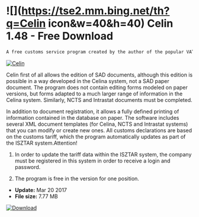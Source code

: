 # ![](https://tse2.mm.bing.net/th?q=Celin icon&w=40&h=40) Celin 1.48 - Free Download

```sh
A free customs service program created by the author of the popular VAT VAT program.
```
[![Celin](https://gallery.dpcdn.pl/imgc/Tools/2625/g_-_420x350_1.5_-_x20110414155332_00.jpg)](https://softexe.net/win/business/other/celin:pppRh.html)

Celin first of all allows the edition of SAD documents, although this edition is possible in a way developed in the Celina system, not a SAD paper document. The program does not contain editing forms modeled on paper versions, but forms adapted to a much larger range of information in the Celina system. Similarly, NCTS and Intrastat documents must be completed.
 
 In addition to document registration, it allows a fully defined printing of information contained in the database on paper. The software includes several XML document templates (for Celina, NCTS and Intrastat systems) that you can modify or create new ones. All customs declarations are based on the customs tariff, which the program automatically updates as part of the ISZTAR system.Attention!
 
 1. In order to update the tariff data within the ISZTAR system, the company must be registered in this system in order to receive a login and password. 
 
 2. The program is free in the version for one position.


- **Update:** Mar 20 2017
- **File size:** 7.77 MB

[![Download](https://cdn.softexe.net/static/img/download.png)](https://softexe.net/win/business/other/celin:pppRh.html)

